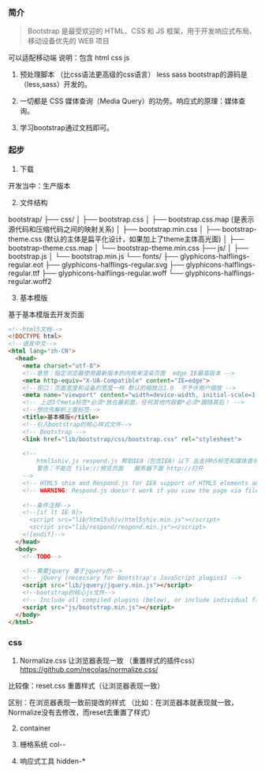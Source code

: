### 简介
> Bootstrap 是最受欢迎的 HTML、CSS 和 JS 框架，用于开发响应式布局、移动设备优先的 WEB 项目

可以适配移动端
说明：包含 html  css  js


1. 预处理脚本 （比css语法更高级的css语言） less  sass 
bootstrap的源码是（less,sass）开发的。

2. 一切都是 CSS 媒体查询（Media Query）的功劳。响应式的原理：媒体查询。

3. 学习bootstrap通过文档即可。

### 起步

1. 下载

开发当中：生产版本 

2. 文件结构

bootstrap/
├── css/
│   ├── bootstrap.css
│   ├── bootstrap.css.map (是表示源代码和压缩代码之间的映射关系)
│   ├── bootstrap.min.css
│   ├── bootstrap-theme.css  (默认的主体是扁平化设计，如果加上了theme主体高光面)
│   ├── bootstrap-theme.css.map
│   └── bootstrap-theme.min.css
├── js/
│   ├── bootstrap.js
│   └── bootstrap.min.js
└── fonts/
    ├── glyphicons-halflings-regular.eot
    ├── glyphicons-halflings-regular.svg
    ├── glyphicons-halflings-regular.ttf
    ├── glyphicons-halflings-regular.woff
    └── glyphicons-halflings-regular.woff2
    
3. 基本模版

基于基本模版去开发页面

```html
<!--html5文档-->
<!DOCTYPE html>
<!--语言中文-->
<html lang="zh-CN">
  <head>
    <meta charset="utf-8">
    <!--意思：指定浏览器使用最新版本的内核来渲染页面  edge IE最高版本 -->
    <meta http-equiv="X-UA-Compatible" content="IE=edge">
    <!--视口：页面宽度和设备的宽度一样 默认的缩放比1.0  不予许用户缩放 -->
    <meta name="viewport" content="width=device-width, initial-scale=1, user-scalable=0">
    <!-- 上述3个meta标签*必须*放在最前面，任何其他内容都*必须*跟随其后！ -->
    <!--想优先解析上面标签-->
    <title>基本模版</title>
    <!--引入bootstrap的核心样式文件-->
    <!-- Bootstrap -->
    <link href="lib/bootstrap/css/bootstrap.css" rel="stylesheet">
    
    <!--
        html5shiv.js respond.js 帮助IE8（包含IE8）以下 去支持h5标签和媒体查询
        警告：不能在 file://预览页面   服务器下面 http://打开 
    -->
    <!-- HTML5 shim and Respond.js for IE8 support of HTML5 elements and media queries -->
    <!-- WARNING: Respond.js doesn't work if you view the page via file:// -->
    
    <!--条件注释-->
    <!--[if lt IE 9]>
      <script src="lib/html5shiv/html5shiv.min.js"></script>
      <script src="lib/respond/respond.min.js"></script>
    <![endif]-->
  </head>
  <body>
    <!--TODO-->

    <!--需要jquery 基于jquery的-->
    <!-- jQuery (necessary for Bootstrap's JavaScript plugins) -->
    <script src="lib/jquery/jquery.min.js"></script>
    <!--bootstrap的核心js文件-->
    <!-- Include all compiled plugins (below), or include individual files as needed -->
    <script src="js/bootstrap.min.js"></script>
  </body>
</html>
```


### css

1. Normalize.css  让浏览器表现一致 （重置样式的插件css）https://github.com/necolas/normalize.css/

比较像：reset.css  重置样式（让浏览器表现一致）

区别：在浏览器表现一致前提改的样式 （比如：在浏览器本就表现就一致，Normalize没有去修改，而reset去重置了样式）


2. container

3. 栅格系统
col-*-*

4. 响应式工具
hidden-*


